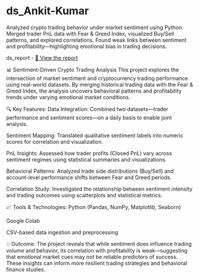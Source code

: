 # ds_Ankit-Kumar
Analyzed crypto trading behavior under market sentiment using Python. Merged trader PnL data with Fear &amp; Greed Index, visualized Buy/Sell patterns, and explored correlations. Found weak links between sentiment and profitability—highlighting emotional bias in trading decisions.

ds_report - [📄 View the report](//C:/Users/Ankit%20kumar/Downloads/ds_report.pdf)


📊 Sentiment-Driven Crypto Trading Analysis
This project explores the intersection of market sentiment and cryptocurrency trading performance using real-world datasets. By merging historical trading data with the Fear & Greed Index, the analysis uncovers behavioral patterns and profitability trends under varying emotional market conditions.

🔍 Key Features:
Data Integration: Combined two datasets—trader performance and sentiment scores—on a daily basis to enable joint analysis.

Sentiment Mapping: Translated qualitative sentiment labels into numeric scores for correlation and visualization.

PnL Insights: Assessed how trader profits (Closed PnL) vary across sentiment regimes using statistical summaries and visualizations.

Behavioral Patterns: Analyzed trade side distributions (Buy/Sell) and account-level performance shifts between Fear and Greed periods.

Correlation Study: Investigated the relationship between sentiment intensity and trading outcomes using scatterplots and statistical metrics.

📈 Tools & Technologies:
Python (Pandas, NumPy, Matplotlib, Seaborn)

Google Colab

CSV-based data ingestion and preprocessing

💡 Outcome:
The project reveals that while sentiment does influence trading volume and behavior, its correlation with profitability is weak—suggesting that emotional market cues may not be reliable predictors of success. These insights can inform more resilient trading strategies and behavioral finance studies.



